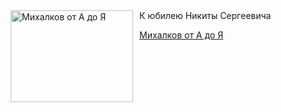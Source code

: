 <!--2025-10-21 12:55:13-->
<div class="yb">
  <div class="rss kino_teatr"><a href="https://www.kino-teatr.ru/blog/y2025/10-21/719/" title="Михалков от А до Я"><img src="https://www.kino-teatr.ru/blog/9/1/719/poster.jpg" width="196" height="147" align="left" hspace="5" style="margin: 0px 10px 0px 5px" alt="Михалков от А до Я"/></a>К юбилею Никиты Сергеевича <p class="titl"><a href="https://www.kino-teatr.ru/blog/y2025/10-21/719/">Михалков от А до Я</a></p></div>
</div>
